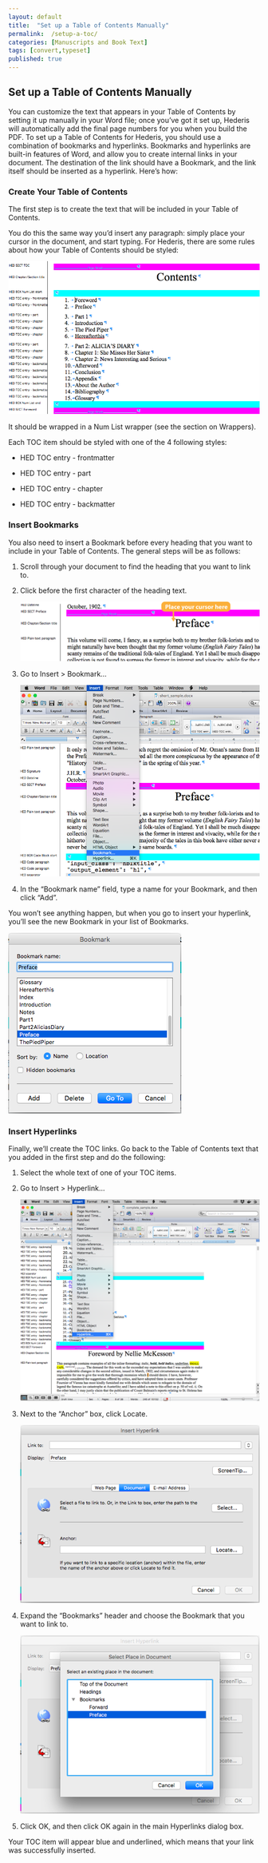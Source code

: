 ```yaml
---
layout: default
title:  "Set up a Table of Contents Manually"
permalink:  /setup-a-toc/
categories: [Manuscripts and Book Text]
tags: [convert,typeset]
published: true
---
```


<section data-type="chapter" class="hsecchapter" data-hederis-type="hsecchapter" id="setup-a-toc" data-pi-attrs="id: setup-a-toc; data-tags: convert,typeset;" role="doc-chapter" data-tags="convert,typeset" data-author-name=" " data-book-title=" " title="Set up a Table of Contents Manually"><h1 data-hederis-type="hblkchaptitle" class="hblkchaptitle" id="pYsDDZJ3W">Set up a Table of Contents Manually</h1><p class="hblkp" data-hederis-type="hblkp" id="poRZpcz9K">You can customize the text that appears in your Table of Contents by setting it up manually in your Word file; once you&#8217;ve got it set up, Hederis will automatically add the final page numbers for you when you build the PDF. To set up a Table of Contents for Hederis, you should use a combination of bookmarks and hyperlinks. Bookmarks and hyperlinks are built-in features of Word, and allow you to create internal links in your document. The destination of the link should have a Bookmark, and the link itself should be inserted as a hyperlink. Here&#8217;s how:</p><section class="hwprsubsection" data-hederis-type="hwprsubsection" id="psXHEs6mX" data-type="subsection" title="Create Your Table of Contents"><h1 data-hederis-type="hblktitle" class="hblktitle" id="p96SG5IEN">Create Your Table of Contents</h1><p class="hblkp" data-hederis-type="hblkp" id="pKLjNjZ1h">The first step is to create the text that will be included in your Table of Contents.</p><p class="hblkp" data-hederis-type="hblkp" id="p9vS5aAwV">You do this the same way you&#8217;d insert any paragraph: simply place your cursor in the document, and start typing. For Hederis, there are some rules about how your Table of Contents should be styled:</p><img data-hederis-type="hblkimg" class="hblkimg" id="pDsG0tncK" src="/images/toc0_1.png" data-img-src="toc0_1.png"/><p class="hblkp" data-hederis-type="hblkp" id="pht31Fbpm">It should be wrapped in a Num List wrapper (see the section on Wrappers).</p><p class="hblkp" data-hederis-type="hblkp" id="pMVzwgnCV">Each TOC item should be styled with one of the 4 following styles:</p><ul class="hwprbulletlist" data-hederis-type="hwprbulletlist" id="pMjRjBxHF"><li class="hblkuli" data-hederis-type="hblkuli" id="li9Jn8NwRB"><p class="hblkuli" data-hederis-type="hblklip" id="pOoZDfsmL">HED TOC entry - frontmatter</p></li><li class="hblkuli" data-hederis-type="hblkuli" id="li2jdzxWiH"><p class="hblkuli" data-hederis-type="hblklip" id="p88tWhwhL">HED TOC entry - part</p></li><li class="hblkuli" data-hederis-type="hblkuli" id="liAKfmMu3I"><p class="hblkuli" data-hederis-type="hblklip" id="pVS6klbJs">HED TOC entry - chapter</p></li><li class="hblkuli" data-hederis-type="hblkuli" id="liZUzMATQw"><p class="hblkuli" data-hederis-type="hblklip" id="pdSRppwFh">HED TOC entry - backmatter</p></li></ul></section><section class="hwprsubsection" data-hederis-type="hwprsubsection" id="pgTqHph6i" data-type="subsection" title="Insert Bookmarks"><h1 data-hederis-type="hblktitle" class="hblktitle" id="ptssT3zss">Insert Bookmarks</h1><p class="hblkp" data-hederis-type="hblkp" id="pys2i042X">You also need to insert a Bookmark before every heading that you want to include in your Table of Contents. The general steps will be as follows:</p><ol class="hwprnumlist" data-hederis-type="hwprnumlist" id="pdKXdBpHi"><li class="hblkoli" data-hederis-type="hblkoli" id="liXkJFlUoY"><p class="hblkoli" data-hederis-type="hblklip" id="pH7Igrg9b">Scroll through your document to find the heading that you want to link to.</p></li><li class="hblkoli" data-hederis-type="hblkoli" id="liehPA0aUj"><p class="hblkoli" data-hederis-type="hblklip" id="pdJspYY4X">Click before the first character of the heading text.</p><img data-hederis-type="hblkimg" class="hblkimg" id="pwy6v4ynC" src="/images/toc1_1.png" data-img-src="toc1_1.png"/></li><li class="hblkoli" data-hederis-type="hblkoli" id="libnKvtJQX"><p class="hblkoli" data-hederis-type="hblklip" id="pNx2zcWsP">Go to Insert &gt; Bookmark&#8230;</p><img data-hederis-type="hblkimg" class="hblkimg" id="pX60zXz87" src="/images/toc1_2.png" data-img-src="toc1_2.png"/></li><li class="hblkoli" data-hederis-type="hblkoli" id="littwGNXAf"><p class="hblkoli" data-hederis-type="hblklip" id="pRIT8jycU">In the &#8220;Bookmark name&#8221; field, type a name for your Bookmark, and then click &#8220;Add&#8221;.</p></li></ol><p class="hblkp" data-hederis-type="hblkp" id="pjhce9kAI">You won&#8217;t see anything happen, but when you go to insert your hyperlink, you&#8217;ll see the new Bookmark in your list of Bookmarks.</p><img data-hederis-type="hblkimg" class="hblkimg" id="pJE2BjNhz" src="/images/toc1_3.png" data-img-src="toc1_3.png"/></section><section class="hwprsubsection" data-hederis-type="hwprsubsection" id="pKfzQWMJ2" data-type="subsection" title="Insert Hyperlinks"><h1 data-hederis-type="hblktitle" class="hblktitle" id="pRqRNcDig">Insert Hyperlinks</h1><p class="hblkp" data-hederis-type="hblkp" id="pN5AcYJnx">Finally, we&#8217;ll create the TOC links. Go back to the Table of Contents text that you added in the first step and do the following:</p><ol class="hwprnumlist" data-hederis-type="hwprnumlist" id="pNewzMfqT"><li class="hblkoli" data-hederis-type="hblkoli" id="lilp25slIs"><p class="hblkoli" data-hederis-type="hblklip" id="p16nhaZux">Select the whole text of one of your TOC items.</p></li><li class="hblkoli" data-hederis-type="hblkoli" id="liZTiOiFPM"><p class="hblkoli" data-hederis-type="hblklip" id="pNw8VLB3P">Go to Insert &gt; Hyperlink&#8230;</p><img data-hederis-type="hblkimg" class="hblkimg" id="pqkzlZZK1" src="/images/hyperlink1.png" data-img-src="hyperlink1.png"/></li><li class="hblkoli" data-hederis-type="hblkoli" id="limkfrSJiF"><p class="hblkoli" data-hederis-type="hblklip" id="ptVCLrVSr">Next to the &#8220;Anchor&#8221; box, click Locate.</p><img data-hederis-type="hblkimg" class="hblkimg" id="pUQTq15w3" src="/images/hyperlink2.png" data-img-src="hyperlink2.png"/></li><li class="hblkoli" data-hederis-type="hblkoli" id="lietstNL9c"><p class="hblkoli" data-hederis-type="hblklip" id="pzexQKXy1">Expand the &#8220;Bookmarks&#8221; header and choose the Bookmark that you want to link to.</p><img data-hederis-type="hblkimg" class="hblkimg" id="pYmIzcsz6" src="/images/hyperlink4.png" data-img-src="hyperlink4.png"/></li><li class="hblkoli" data-hederis-type="hblkoli" id="li4VcC3NOV"><p class="hblkoli" data-hederis-type="hblklip" id="pxmTOgpAe">Click OK, and then click OK again in the main Hyperlinks dialog box.</p></li></ol><p class="hblkp" data-hederis-type="hblkp" id="p1fff2SIf">Your TOC item will appear blue and underlined, which means that your link was successfully inserted.</p></section></section>